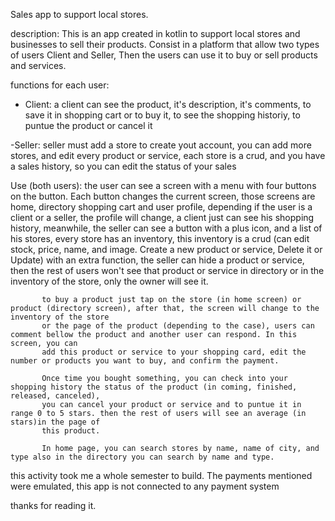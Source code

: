 Sales app to support local stores. 

description: This is an app created in kotlin to support local stores and businesses to sell their products. Consist in a platform that allow two types of users
             Client and Seller, Then the users can use it to buy or sell products and services.
             
  
       
functions for each user:
 - Client: a client can see the product, it's 
 description, it's comments, to save it in shopping cart or to buy it, to see the shopping historiy, to puntue 
          the product or cancel it
  
  -Seller: seller must add a store to create yout account, you can add more stores, and edit every product or service, each store is a crud, and you have
          a sales history, so you can edit the status of your sales


Use (both users): the user can see a screen with a menu with four buttons on the button. Each button changes the current screen, those screens are home, directory
           shopping cart and user profile, depending if the user is a client or a seller, the profile will change, a client just can see his shopping history,
           meanwhile, the seller can see a button  with a plus icon, and a list of his stores, every store has an inventory, this inventory is a crud (can edit
           stock, price, name, and image. Create a new product or service, Delete it or Update) with an extra function, the seller can hide a product or
           service, then the rest of users won't see that product or service in directory or in the inventory of the store, only the owner will see it. 
           
           to buy a product just tap on the store (in home screen) or product (directory screen), after that, the screen will change to the inventory of the store
           or the page of the product (depending to the case), users can comment bellow the product and another user can respond. In this screen, you can 
           add this product or service to your shopping card, edit the number or products you want to buy, and confirm the payment. 
           
           Once time you bought something, you can check into your shopping history the status of the product (in coming, finished, released, canceled),
           you can cancel your product or service and to puntue it in range 0 to 5 stars. then the rest of users will see an average (in stars)in the page of 
           this product.
           
           In home page, you can search stores by name, name of city, and type also in the directory you can search by name and type.
           
      
this activity took me a whole semester to build. The payments mentioned were emulated, this app is not connected to any payment system
    
 thanks for reading it.   
